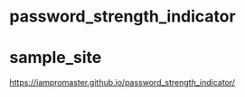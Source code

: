 # password_strength_indicator
# sample_site
https://iampromaster.github.io/password_strength_indicator/
